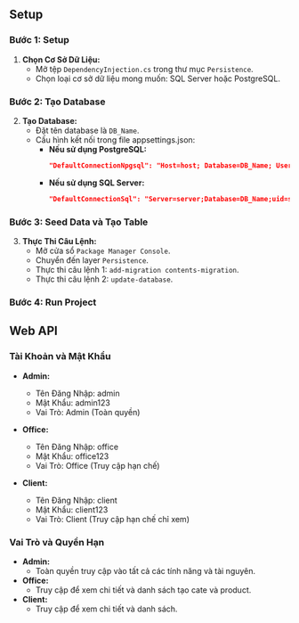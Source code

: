 ## Setup

### Bước 1: Setup
1. **Chọn Cơ Sở Dữ Liệu:**
   - Mở tệp `DependencyInjection.cs` trong thư mục `Persistence`.
   - Chọn loại cơ sở dữ liệu mong muốn: SQL Server hoặc PostgreSQL.

### Bước 2: Tạo Database
2. **Tạo Database:**
   - Đặt tên database là `DB_Name`.
   - Cấu hình kết nối trong file appsettings.json:
     - **Nếu sử dụng PostgreSQL:**
       ```json
       "DefaultConnectionNpgsql": "Host=host; Database=DB_Name; Username=Usernameforyou; Password=passforyou"
       ```
     - **Nếu sử dụng SQL Server:**
       ```json
       "DefaultConnectionSql": "Server=server;Database=DB_Name;uid=sa;pwd=passforyou;MultipleActiveResultSets=true;Encrypt=False;"
       ```

### Bước 3: Seed Data và Tạo Table
3. **Thực Thi Câu Lệnh:**
   - Mở cửa sổ `Package Manager Console`.
   - Chuyển đến layer `Persistence`.
   - Thực thi câu lệnh 1: `add-migration contents-migration`.
   - Thực thi câu lệnh 2: `update-database`.

### Bước 4: Run Project

## Web API
### Tài Khoản và Mật Khẩu
- **Admin:**
  - Tên Đăng Nhập: admin
  - Mật Khẩu: admin123
  - Vai Trò: Admin (Toàn quyền)

- **Office:**
  - Tên Đăng Nhập: office
  - Mật Khẩu: office123
  - Vai Trò: Office (Truy cập hạn chế)

- **Client:**
  - Tên Đăng Nhập: client
  - Mật Khẩu: client123
  - Vai Trò: Client (Truy cập hạn chế chỉ xem)

### Vai Trò và Quyền Hạn
- **Admin:**
  - Toàn quyền truy cập vào tất cả các tính năng và tài nguyên.
- **Office:**
  - Truy cập để xem chi tiết và danh sách tạo cate và product.
- **Client:**
  - Truy cập để xem chi tiết và danh sách.
